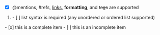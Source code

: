 - [x] @mentions, #refs, [links](), **formatting**, and <del>tags</del> are supported
 <ol>
<li>  - [ ] list syntax is required (any unordered or ordered list supported)</li>
</ol>
- [x] this is a complete item
- [ ] this is an incomplete item
